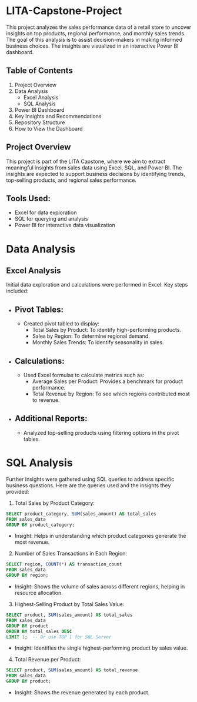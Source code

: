 # LITA-Capstone-Project
This project analyzes the sales performance data of a retail store to uncover insights on top products, regional performance, and monthly sales trends. The goal of this analysis is to assist decision-makers in making informed business choices. The insights are visualized in an interactive Power BI dashboard.

## Table of Contents
1. Project Overview
2. Data Analysis
   * Excel Analysis
   * SQL Analysis
3. Power BI Dashboard
4. Key Insights and Recommendations
5. Repository Structure
6. How to View the Dashboard

## Project Overview
This project is part of the LITA Capstone, where we aim to extract meaningful insights from sales data using Excel, SQL, and Power BI. The insights are expected to support business decisions by identifying trends, top-selling products, and regional sales performance.


## Tools Used:
* Excel for data exploration
* SQL for querying and analysis
* Power BI for interactive data visualization


# Data Analysis
## Excel Analysis
Initial data exploration and calculations were performed in Excel. Key steps included:

* ## Pivot Tables:
     * Created pivot tabled to display:
       * Total Sales by Product: To identify high-performing products.
       * Sales by Region: To determine regional demand.
       * Monthly Sales Trends: To identify seasonality in sales.
* ## Calculations:
     * Used Excel formulas to calculate metrics such as:
        * Average Sales per Product: Provides a benchmark for product performance.
        * Total Revenue by Region: To see which regions contributed most to revenue.
* ## Additional Reports:
     * Analyzed top-selling products using filtering options in the pivot tables.


# SQL Analysis
Further insights were gathered using SQL queries to address specific business questions. Here are the queries used and the insights they provided:

1. Total Sales by Product Category:
   
```SQL
SELECT product_category, SUM(sales_amount) AS total_sales
FROM sales_data
GROUP BY product_category;
```
 * Insight: Helps in understanding which product categories generate the most revenue.

2. Number of Sales Transactions in Each Region:

```SQL
SELECT region, COUNT(*) AS transaction_count
FROM sales_data
GROUP BY region;
```
 * Insight: Shows the volume of sales across different regions, helping in resource allocation.

3. Highest-Selling Product by Total Sales Value:

```SQL
SELECT product, SUM(sales_amount) AS total_sales
FROM sales_data
GROUP BY product
ORDER BY total_sales DESC
LIMIT 1;  -- Or use TOP 1 for SQL Server
```
 * Insight: Identifies the single highest-performing product by sales value.

4. Total Revenue per Product:

```SQL
SELECT product, SUM(sales_amount) AS total_revenue
FROM sales_data
GROUP BY product;
```
 * Insight: Shows the revenue generated by each product.
   
   
